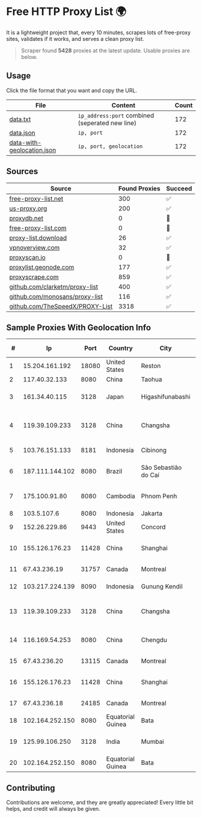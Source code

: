 
# Free HTTP Proxy List 🌍

It is a lightweight project that, every 10 minutes, scrapes lots of free-proxy sites, validates if it works, and serves a clean proxy list.


> Scraper found **5428** proxies at the latest update. Usable proxies are below.

## Usage

Click the file format that you want and copy the URL.


|File|Content|Count|
|----|-------|-----|
|[data.txt](https://raw.githubusercontent.com/themiralay/Proxy-List-World/master/data.txt)|`ip_address:port` combined (seperated new line)|172|
|[data.json](https://raw.githubusercontent.com/themiralay/Proxy-List-World/master/data.json)|`ip, port`|172|
|[data-with-geolocation.json](https://raw.githubusercontent.com/themiralay/Proxy-List-World/master/data-with-geolocation.json)|`ip, port, geolocation`|172|

## Sources

|Source|Found Proxies|Succeed|
|------|-------------|-------|
|[free-proxy-list.net](https://free-proxy-list.net)|300|✅|
|[us-proxy.org](https://www.us-proxy.org)|200|✅|
|[proxydb.net](http://proxydb.net)|0|🚫|
|[free-proxy-list.com](https://free-proxy-list.com/?page=&port=&type%5B%5D=http&type%5B%5D=https&up_time=0&search=Search)|0|🚫|
|[proxy-list.download](https://www.proxy-list.download/HTTP)|26|✅|
|[vpnoverview.com](https://vpnoverview.com/privacy/anonymous-browsing/free-proxy-servers)|32|✅|
|[proxyscan.io](https://www.proxyscan.io)|0|🚫|
|[proxylist.geonode.com](https://proxylist.geonode.com/api/proxy-list?limit=300&page=1&sort_by=lastChecked&sort_type=desc&protocols=http,https)|177|✅|
|[proxyscrape.com](https://api.proxyscrape.com/v2/?request=displayproxies&protocol=http&timeout=10000&country=all&ssl=all&anonymity=all)|859|✅|
|[github.com/clarketm/proxy-list](https://raw.githubusercontent.com/clarketm/proxy-list/master/proxy-list-raw.txt)|400|✅|
|[github.com/monosans/proxy-list](https://raw.githubusercontent.com/monosans/proxy-list/main/proxies/http.txt)|116|✅|
|[github.com/TheSpeedX/PROXY-List](https://raw.githubusercontent.com/TheSpeedX/PROXY-List/master/http.txt)|3318|✅|


## Sample Proxies With Geolocation Info

|#|Ip|Port|Country|City|Internet Service Provider|
|-|--|----|-------|----|-------------------------|
|1|15.204.161.192|18080|United States|Reston|OVH SAS|
|2|117.40.32.133|8080|China|Taohua|Chinanet|
|3|161.34.40.115|3128|Japan|Higashifunabashi|NTT PC Communications, Inc.|
|4|119.39.109.233|3128|China|Changsha|CNC Group CHINA169 Hunan Province Network|
|5|103.76.151.133|8181|Indonesia|Cibinong|PT. Java Digital Nusantara|
|6|187.111.144.102|8080|Brazil|São Sebastião do Caí|Caezar Provedor de Internet EIRELI|
|7|175.100.91.80|8080|Cambodia|Phnom Penh|VIETTEL (CAMBODIA) PTE., LTD|
|8|103.5.107.6|8080|Indonesia|Jakarta|Maxindo|
|9|152.26.229.86|9443|United States|Concord|MCNC|
|10|155.126.176.23|11428|China|Shanghai|The Procter and Gamble Company|
|11|67.43.236.19|31757|Canada|Montreal|GloboTech Communications|
|12|103.217.224.139|8090|Indonesia|Gunung Kendil|PT Nesta Indo Media|
|13|119.39.109.233|3128|China|Changsha|CNC Group CHINA169 Hunan Province Network|
|14|116.169.54.253|8080|China|Chengdu|China Unicom CHINA169 Network|
|15|67.43.236.20|13115|Canada|Montreal|GloboTech Communications|
|16|155.126.176.23|11428|China|Shanghai|The Procter and Gamble Company|
|17|67.43.236.18|24185|Canada|Montreal|GloboTech Communications|
|18|102.164.252.150|8080|Equatorial Guinea|Bata|Conexxia GE S.L|
|19|125.99.106.250|3128|India|Mumbai|Hathway IP over Cable Internet Access|
|20|102.164.252.150|8080|Equatorial Guinea|Bata|Conexxia GE S.L|



## Contributing

Contributions are welcome, and they are greatly appreciated! Every
little bit helps, and credit will always be given.

